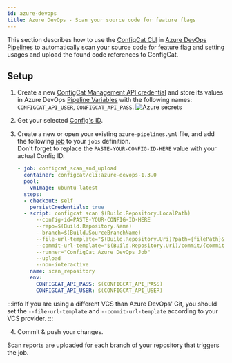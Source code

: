 ```yaml
---
id: azure-devops
title: Azure DevOps - Scan your source code for feature flags
---
```


This section describes how to use the [ConfigCat CLI](/docs/advanced/cli) in <a target="_blank" href="https://docs.microsoft.com/en-us/azure/devops/pipelines/?view=azure-devops">Azure DevOps Pipelines</a>
to automatically scan your source code for feature flag and setting usages and upload the found code references to ConfigCat. 

## Setup
1. Create a new <a target="_blank" href="https://app.configcat.com/my-account/public-api-credentials">ConfigCat Management API credential</a> and store its values in Azure DevOps <a target="_blank" href="https://docs.microsoft.com/en-us/azure/devops/pipelines/process/variables">Pipeline Variables</a> with the following names: `CONFIGCAT_API_USER`, `CONFIGCAT_API_PASS`.
    <img class="bordered" src="/docs/assets/cli/scan/azure_secrets.png" alt="Azure secrets" />

2. Get your selected [Config's ID](/docs/advanced/code-references/overview#config-id).

3. Create a new or open your existing `azure-pipelines.yml` file, and add the following <a target="_blank" href="https://docs.microsoft.com/en-us/azure/devops/pipelines/yaml-schema#job">job</a> to your `jobs` definition.  
   Don't forget to replace the `PASTE-YOUR-CONFIG-ID-HERE` value with your actual Config ID.
   ```yaml
   - job: configcat_scan_and_upload
     container: configcat/cli:azure-devops-1.3.0
     pool:
       vmImage: ubuntu-latest
     steps:
     - checkout: self
       persistCredentials: true
     - script: configcat scan $(Build.Repository.LocalPath) 
         --config-id=PASTE-YOUR-CONFIG-ID-HERE 
         --repo=$(Build.Repository.Name) 
         --branch=$(Build.SourceBranchName)
         --file-url-template="$(Build.Repository.Uri)?path={filePath}&version=GC{commitHash}&line={lineNumber}&lineStartColumn=1&lineEndColumn=1"
         --commit-url-template="$(Build.Repository.Uri)/commit/{commitHash}" 
         --runner="ConfigCat Azure DevOps Job" 
         --upload
         --non-interactive
       name: scan_repository
       env:
         CONFIGCAT_API_PASS: $(CONFIGCAT_API_PASS)
         CONFIGCAT_API_USER: $(CONFIGCAT_API_USER)
   ```

  :::info
  If you are using a different VCS than Azure DevOps' Git, you should set the `--file-url-template` and `--commit-url-template` according to your VCS provider.
  :::

4. Commit & push your changes.

Scan reports are uploaded for each branch of your repository that triggers the job.
